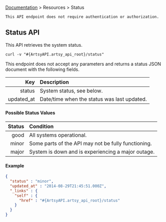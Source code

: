 [Documentation](/docs) &gt; Resources &gt; Status

``` alert[info]
This API endpoint does not require authentication or authorization.
```

## Status API

This API retrieves the system status.

```
curl -v "#{ArtsyAPI.artsy_api_root}/status"
```

This endpoint does not accept any parameters and returns a status JSON document with the following fields.

Key           | Description                                 |
-------------:|:--------------------------------------------|
status        | System status, see below.                   |
updated_at    | Date/time when the status was last updated. |

#### Possible Status Values

Status        | Condition                                          |
-------------:|:---------------------------------------------------|
good          | All systems operational.                           |
minor         | Some parts of the API may not be fully functioning.|
major         | System is down and is experiencing a major outage. |

#### Example

``` json
{
  "status" : "minor",
  "updated_at" : "2014-08-29T21:45:51.000Z",
  "_links" : {
    "self" : {
      "href" : "#{ArtsyAPI.artsy_api_root}/status"
    }
  }
}
```
